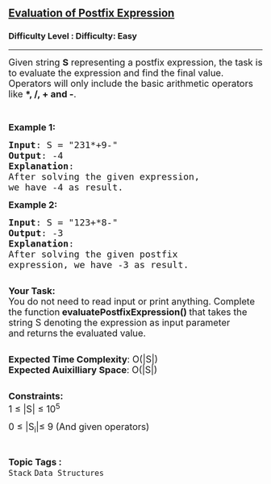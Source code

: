 <h2><a href="https://www.geeksforgeeks.org/problems/evaluation-of-postfix-expression1735/1">Evaluation of Postfix Expression</a></h2><h3>Difficulty Level : Difficulty: Easy</h3><hr><div class="problems_problem_content__Xm_eO"><p><span style="font-size: 18px;">Given string <strong>S</strong>&nbsp;representing a&nbsp;postfix expression, the task is to evaluate the expression and find the final value. Operators will only include the basic arithmetic operators like <strong>*, /, + and -</strong>.</span></p>
<p>&nbsp;</p>
<p><span style="font-size: 18px;"><strong>Example 1:</strong></span></p>
<pre><span style="font-size: 18px;"><strong>Input</strong>: S = "231*+9-"
<strong>Output</strong>: -4
<strong>Explanation</strong>:
After solving the given expression, 
we have -4 as result.
</span></pre>
<p><span style="font-size: 18px;"><strong>Example 2:</strong></span></p>
<pre><span style="font-size: 18px;"><strong>Input</strong>: S = "123+*8-"
<strong>Output</strong>: -3
<strong>Explanation</strong>:
After solving the given postfix 
expression, we have -3 as result.</span>
</pre>
<p><br><strong><span style="font-size: 18px;">Your Task:</span></strong><br><span style="font-size: 18px;">You do not need to read input or print anything. Complete the function<strong> evaluatePostfixExpression()&nbsp;</strong>that takes the string S denoting the expression as input parameter and&nbsp;returns<strong> </strong>the evaluated value.</span></p>
<p><br><span style="font-size: 18px;"><strong>Expected Time Complexity</strong>: O(|S|)<br><strong>Expected Auixilliary Space</strong>: O(|S|)</span></p>
<p><br><span style="font-size: 18px;"><strong>Constraints:</strong><br>1 ≤ |S| ≤ 10<sup>5</sup></span></p>
<p><span style="font-size: 18px;">0 ≤ |S<sub>i</sub>|≤ 9 (And given operators)</span></p></div><br><p><span style=font-size:18px><strong>Topic Tags : </strong><br><code>Stack</code>&nbsp;<code>Data Structures</code>&nbsp;